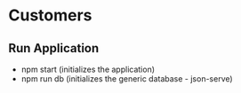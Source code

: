 # Customers

## Run Application
 - npm start (initializes the application)
 - npm run db (initializes the generic database - json-serve) 